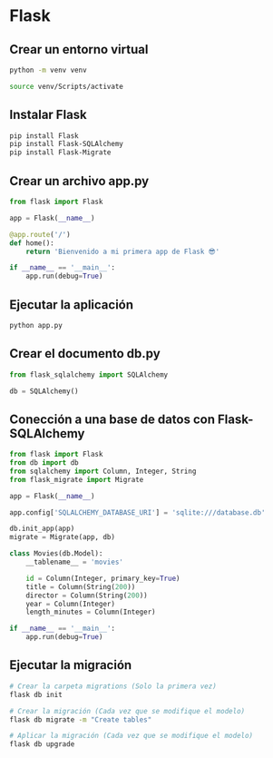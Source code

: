 # Flask

## Crear un entorno virtual

```bash
python -m venv venv

source venv/Scripts/activate
```

## Instalar Flask

```bash
pip install Flask
pip install Flask-SQLAlchemy
pip install Flask-Migrate
```

## Crear un archivo app.py

```python
from flask import Flask

app = Flask(__name__)

@app.route('/')
def home():
    return 'Bienvenido a mi primera app de Flask 😎'

if __name__ == '__main__':
    app.run(debug=True)
```

## Ejecutar la aplicación

```bash
python app.py
```

## Crear el documento db.py

```python
from flask_sqlalchemy import SQLAlchemy

db = SQLAlchemy()
```

## Conección a una base de datos con Flask-SQLAlchemy

```python
from flask import Flask
from db import db
from sqlalchemy import Column, Integer, String
from flask_migrate import Migrate

app = Flask(__name__)

app.config['SQLALCHEMY_DATABASE_URI'] = 'sqlite:///database.db'

db.init_app(app)
migrate = Migrate(app, db)

class Movies(db.Model):
    __tablename__ = 'movies'

    id = Column(Integer, primary_key=True)
    title = Column(String(200))
    director = Column(String(200))
    year = Column(Integer)
    length_minutes = Column(Integer)

if __name__ == '__main__':
    app.run(debug=True)
```

## Ejecutar la migración

```bash
# Crear la carpeta migrations (Solo la primera vez)
flask db init

# Crear la migración (Cada vez que se modifique el modelo)
flask db migrate -m "Create tables"

# Aplicar la migración (Cada vez que se modifique el modelo)
flask db upgrade
```